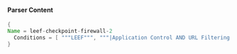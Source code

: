 #### Parser Content
```Java
{
Name = leef-checkpoint-firewall-2
  Conditions = [ """LEEF""", """|Application Control AND URL Filtering|""" ]
}
```
